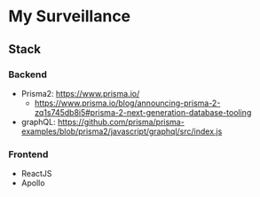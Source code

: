 # My Surveillance

## Stack
### Backend
 - Prisma2: https://www.prisma.io/
    - https://www.prisma.io/blog/announcing-prisma-2-zq1s745db8i5#prisma-2-next-generation-database-tooling
 - graphQL: https://github.com/prisma/prisma-examples/blob/prisma2/javascript/graphql/src/index.js
### Frontend
- ReactJS
- Apollo